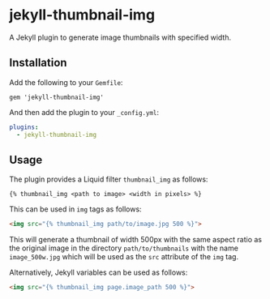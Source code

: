 # jekyll-thumbnail-img

A Jekyll plugin to generate image thumbnails with specified width.

## Installation

Add the following to your `Gemfile`:

```gemfile
gem 'jekyll-thumbnail-img'
```

And then add the plugin to your `_config.yml`:

```yaml
plugins:
  - jekyll-thumbnail-img
```

## Usage

The plugin provides a Liquid filter `thumbnail_img` as follows:

`{% thumbnail_img <path to image> <width in pixels> %}`

This can be used in `img` tags as follows:

```html
<img src="{% thumbnail_img path/to/image.jpg 500 %}">
```

This will generate a thumbnail of width 500px with the same aspect ratio as the original image in the directory `path/to/thumbnails` with the name `image_500w.jpg` which will be used as the `src` attribute of the `img` tag.

Alternatively, Jekyll variables can be used as follows:

```html
<img src="{% thumbnail_img page.image_path 500 %}">
```
